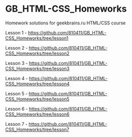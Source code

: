 # GB_HTML-CSS_Homeworks
Homework solutions for geekbrains.ru HTML/CSS course

Lesson 1 - https://github.com/810411/GB_HTML-CSS_Homeworks/tree/lesson1

Lesson 2 - https://github.com/810411/GB_HTML-CSS_Homeworks/tree/lesson2

Lesson 3 - https://github.com/810411/GB_HTML-CSS_Homeworks/tree/lesson3

Lesson 4 - https://github.com/810411/GB_HTML-CSS_Homeworks/tree/lesson4

Lesson 5 - https://github.com/810411/GB_HTML-CSS_Homeworks/tree/lesson5

Lesson 6 - https://github.com/810411/GB_HTML-CSS_Homeworks/tree/lesson6

Lesson 7 - https://github.com/810411/GB_HTML-CSS_Homeworks/tree/lesson7
